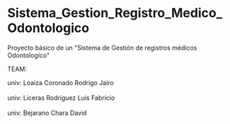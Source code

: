 # Sistema_Gestion_Registro_Medico_Odontologico
Proyecto básico de un "Sistema de Gestión de registros médicos  Odontologíco"

TEAM:

univ: Loaiza Coronado Rodrigo Jairo  <br>    				
univ: Liceras Rodriguez Luis Fabricio		 <br>															
univ: Bejarano Chara David <br>

